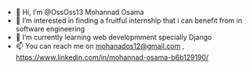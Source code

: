 - 👋 Hi, I’m @OssOss13 Mohannad Osama 
- 👀 I’m interested in finding a fruitful internship that i can benefit from in software engineering
- 🌱 I’m currently learning web developmment specially Django 
- 📫 You can reach me on mohanados12@gmail.com , https://www.linkedin.com/in/mohannad-osama-b6b129190/

<!---
OssOss13/OssOss13 is a ✨ special ✨ repository because its `README.md` (this file) appears on your GitHub profile.
You can click the Preview link to take a look at your changes.
--->
